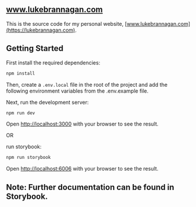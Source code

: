 ## www.lukebrannagan.com

This is the source code for my personal website, [www.lukebrannagan.com](https://lukebrannagan.com).


## Getting Started

First install the required dependencies:

```bash
npm install
```

Then, create a `.env.local` file in the root of the project and add the following environment variables from the .env.example file.

Next, run the development server:

```bash
npm run dev
```

Open [http://localhost:3000](http://localhost:3000) with your browser to see the result.

OR

run storybook: 
  
  ```bash
  npm run storybook
  ```

Open [http://localhost:6006](http://localhost:3000) with your browser to see the result.

## Note: Further documentation can be found in Storybook.



